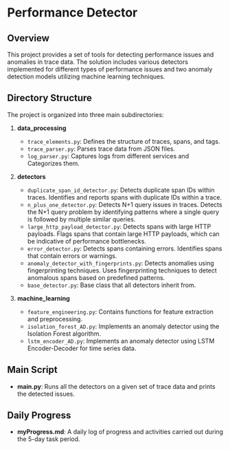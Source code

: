 # Performance Detector

## Overview

This project provides a set of tools for detecting performance issues and anomalies in trace data. The solution includes various detectors implemented for different types of performance issues and two anomaly detection models utilizing machine learning techniques.

## Directory Structure

The project is organized into three main subdirectories:

1. **data_processing**
   - `trace_elements.py`: Defines the structure of traces, spans, and tags.
   - `trace_parser.py`: Parses trace data from JSON files.
   - `log_parser.py`: Captures logs from different services and Categorizes them.

2. **detectors**
   - `duplicate_span_id_detector.py`: Detects duplicate span IDs within traces. Identifies and reports spans with duplicate IDs within a trace.
   - `n_plus_one_detector.py`: Detects N+1 query issues in traces. Detects the N+1 query problem by identifying patterns where a single query is followed by multiple similar queries.
   - `large_http_payload_detector.py`: Detects spans with large HTTP payloads. Flags spans that contain large HTTP payloads, which can be indicative of performance bottlenecks.
   - `error_detector.py`: Detects spans containing errors. Identifies spans that contain errors or warnings.
   - `anomaly_detector_with_fingerprints.py`: Detects anomalies using fingerprinting techniques. Uses fingerprinting techniques to detect anomalous spans based on predefined patterns.
   - `base_detector.py`: Base class that all detectors inherit from.

3. **machine_learning**
   - `feature_engineering.py`: Contains functions for feature extraction and preprocessing.
   - `isolation_forest_AD.py`: Implements an anomaly detector using the Isolation Forest algorithm.
   - `lstm_encoder_AD.py`: Implements an anomaly detector using LSTM Encoder-Decoder for time series data.

## Main Script

- **main.py**: Runs all the detectors on a given set of trace data and prints the detected issues.

## Daily Progress

- **myProgress.md**: A daily log of progress and activities carried out during the 5-day task period.


